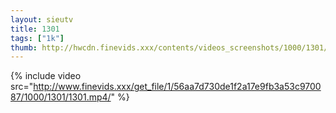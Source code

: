 ```yaml
--- 
layout: sieutv
title: 1301
tags: ["1k"]
thumb: http://hwcdn.finevids.xxx/contents/videos_screenshots/1000/1301/preview.mp4.jpg
---
```

{% include video src="http://www.finevids.xxx/get_file/1/56aa7d730de1f2a17e9fb3a53c970087/1000/1301/1301.mp4/" %} 
